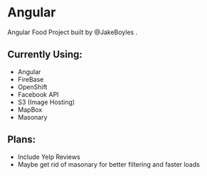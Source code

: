 Angular
=======

Angular Food Project built by @JakeBoyles .

## Currently Using:

+   Angular
+   FireBase
+   OpenShift
+   Facebook API
+   S3 (Image Hosting)
+   MapBox
+   Masonary


## Plans:

+   Include Yelp Reviews
+   Maybe get rid of masonary for better filtering and faster loads
